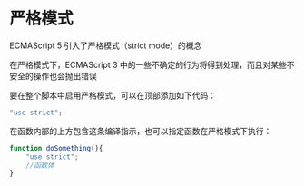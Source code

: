 # 严格模式

ECMAScript 5 引入了严格模式（strict mode）的概念

在严格模式下，ECMAScript 3 中的一些不确定的行为将得到处理，而且对某些不安全的操作也会抛出错误

要在整个脚本中启用严格模式，可以在顶部添加如下代码：

```javascript
"use strict";
```

在函数内部的上方包含这条编译指示，也可以指定函数在严格模式下执行：

```javascript
function doSomething(){
	"use strict";
	//函数体
}
```

